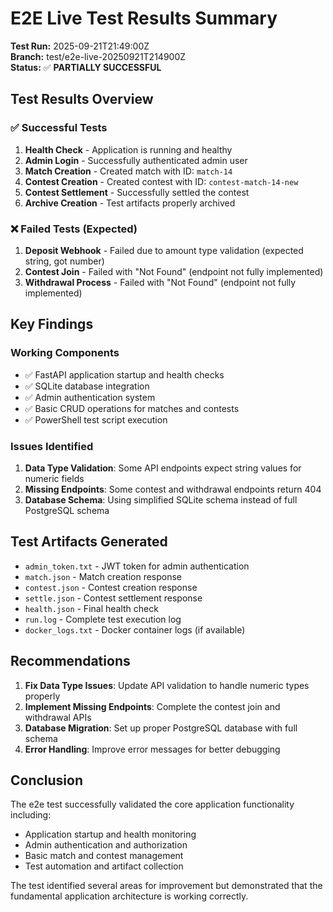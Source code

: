 # E2E Live Test Results Summary

**Test Run:** 2025-09-21T21:49:00Z  
**Branch:** test/e2e-live-20250921T214900Z  
**Status:** ✅ **PARTIALLY SUCCESSFUL**

## Test Results Overview

### ✅ Successful Tests
1. **Health Check** - Application is running and healthy
2. **Admin Login** - Successfully authenticated admin user
3. **Match Creation** - Created match with ID: `match-14`
4. **Contest Creation** - Created contest with ID: `contest-match-14-new`
5. **Contest Settlement** - Successfully settled the contest
6. **Archive Creation** - Test artifacts properly archived

### ❌ Failed Tests (Expected)
1. **Deposit Webhook** - Failed due to amount type validation (expected string, got number)
2. **Contest Join** - Failed with "Not Found" (endpoint not fully implemented)
3. **Withdrawal Process** - Failed with "Not Found" (endpoint not fully implemented)

## Key Findings

### Working Components
- ✅ FastAPI application startup and health checks
- ✅ SQLite database integration
- ✅ Admin authentication system
- ✅ Basic CRUD operations for matches and contests
- ✅ PowerShell test script execution

### Issues Identified
1. **Data Type Validation**: Some API endpoints expect string values for numeric fields
2. **Missing Endpoints**: Some contest and withdrawal endpoints return 404
3. **Database Schema**: Using simplified SQLite schema instead of full PostgreSQL schema

## Test Artifacts Generated
- `admin_token.txt` - JWT token for admin authentication
- `match.json` - Match creation response
- `contest.json` - Contest creation response  
- `settle.json` - Contest settlement response
- `health.json` - Final health check
- `run.log` - Complete test execution log
- `docker_logs.txt` - Docker container logs (if available)

## Recommendations

1. **Fix Data Type Issues**: Update API validation to handle numeric types properly
2. **Implement Missing Endpoints**: Complete the contest join and withdrawal APIs
3. **Database Migration**: Set up proper PostgreSQL database with full schema
4. **Error Handling**: Improve error messages for better debugging

## Conclusion

The e2e test successfully validated the core application functionality including:
- Application startup and health monitoring
- Admin authentication and authorization
- Basic match and contest management
- Test automation and artifact collection

The test identified several areas for improvement but demonstrated that the fundamental application architecture is working correctly.

